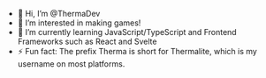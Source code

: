 - 👋 Hi, I’m @ThermaDev
- 👀 I’m interested in making games!
- 🌱 I’m currently learning JavaScript/TypeScript and Frontend Frameworks such as React and Svelte
- ⚡ Fun fact: The prefix Therma is short for Thermalite, which is my username on most platforms.
